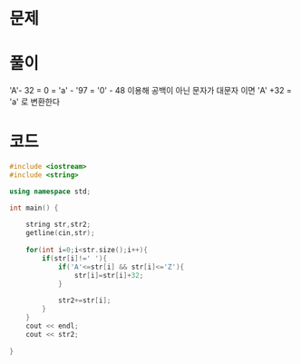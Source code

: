 # 문제

# 풀이

'A'- 32 = 0 = 'a' - '97 = '0' - 48 이용해
공백이 아닌 문자가 대문자 이면 'A' +32 = 'a' 로 변환한다 

# 코드
```c++
#include <iostream>
#include <string>

using namespace std;

int main() {
	
	string str,str2;
	getline(cin,str);
	
	for(int i=0;i<str.size();i++){
		if(str[i]!=' '){
			if('A'<=str[i] && str[i]<='Z'){
				str[i]=str[i]+32;
			}
			
			str2+=str[i];
		}
	}
	cout << endl;
	cout << str2;
	
}
```